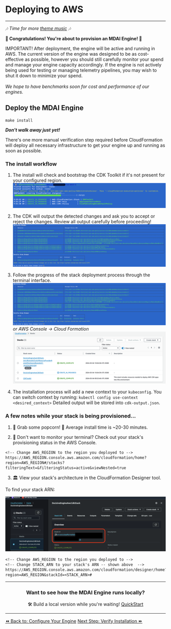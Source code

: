 # Deploying to AWS
----

*🎶 Time for more [theme music](https://www.youtube.com/watch?v=ioE_O7Lm0I4) 🎶*

**💪 Congratulations! You're about to provision an MDAI Engine! 💪**


<div class="warning">
  IMPORTANT! After deployment, the engine will be active and running in AWS. The current version of the engine was designed to be as cost-effective as possible, however you should still carefully monitor your spend and manage your engine capacity accordingly. If the engine is not actively being used for testing or managing telemetry pipelines, you may wish to shut it down to minimize your spend.<br /><br />
  <em>We hope to have benchmarks soon for cost and performance of our engines.</em>
</div>

## Deploy the MDAI Engine

```shell
make install
```

<div class="warning">
  <b><em>Don't walk away just yet!</em></b>
  <p>There's one more manual verification step required before CloudFormation will deploy all necessary infrastructure to get your engine up and running as soon as possible.</p>
</div>


### The install workflow

1. The install will check and bootstrap the CDK Toolkit if it's not present for your configured region.
![[bootstrap.png](../../media/bootstrap.png)](../../media/bootstrap.png)

2. The CDK will output the detected changes and ask you to accept or reject the changes. Review all output carefully before proceeding!
![![stack-details.png](../../media/stack-details.png)](../../media/stack-details.png)

3. Follow the progress of the stack deployment process through the terminal interface.
[![stack-details.png](../../media/stack-details.png)](../../media/stack-details.png)
*or AWS Console -> Cloud Formation*
[![CFN Status](../../media/cfn-status.png)](../../media/cfn-status.png)

4.  The installation process will add a new context to your `kubeconfig`. You can switch context by running: `kubectl config use-context <desired_context>`
Detailed output will be stored into `cdk-output.json`.

### A few notes while your stack is being provisioned...

1. 🍿 Grab some popcorn! 🍿 Average install time is ~20-30 minutes.

2. 👀 Don't want to monitor your terminal? Check out your stack's provisioning status in the AWS Console.
```
<!-- Change AWS_REGION to the region you deployed to -->
https://AWS_REGION.console.aws.amazon.com/cloudformation/home?region=AWS_REGION#/stacks?filteringText=&filteringStatus=active&viewNested=true
```

3. 🏛️ View your stack's architecture in the CloudFormation Designer tool.

To find your stack ARN:

[![CFN Stack ARN](../../media/cfn-stack-arn.png)](../../media/cfn-stack-arn.png)

```
<!-- Change AWS_REGION to the region you deployed to -->
<!-- Change STACK_ARN to your stack's ARN -- shown above  -->
https://AWS_REGION.console.aws.amazon.com/cloudformation/designer/home?region=AWS_REGION&stackId=<STACK_ARN>#
```

----

<center>
  <h3>Want to see how the MDAI Engine runs locally?</h3>
  <p>
    🛠️ Build a local version while you're waiting!
    <a href="../local/quick-start.md">
      QuickStart
    </a>
  </p>
</center>

----
<span class="left"><a href="./apply-config.md">⏪ Back to: Configure Your Engine</a></span>
<span class="right"><a href="./verify.md">Next Step: Verify Installation ⏩</a></span>
